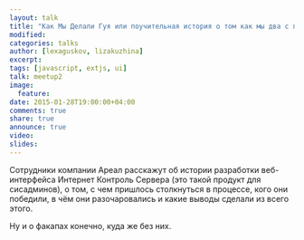 ```yaml
---
layout: talk
title: "Как Мы Делали Гуя или поучительная история о том как мы два с половиной раза переписали наш веб-интерфейс на ExtJS и не сошли с ума"
modified:
categories: talks
author: [lexaguskov, lizakuzhina]
excerpt:
tags: [javascript, extjs, ui]
talk: meetup2
image:
  feature:
date: 2015-01-28T19:00:00+04:00
comments: true
share: true
announce: true
video: 
slides: 
---
```


Сотрудники компании Ареал расскажут об истории разработки веб-интерфейса Интернет Контроль Сервера 
(это такой продукт для сисадминов), о том, с чем пришлось столкнуться в процессе, 
кого они победили, в чём они разочаровались и какие выводы сделали из всего этого. 

Ну и о факапах конечно, куда же без них.